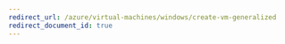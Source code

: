 ```yaml
---
redirect_url: /azure/virtual-machines/windows/create-vm-generalized
redirect_document_id: true
---
```

